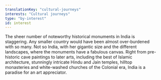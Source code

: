 ```yaml
---
translationKey: "cultural-journeys"
interests: "Cultural journeys"
type: "by-interest"
id: interest
---
```

The sheer number of noteworthy historical monuments in India is staggering. Any smaller country would have been almost over-burdened with so many. Not so India, with her gigantic size and the different landscapes, where the monuments have a fabulous canvas. Right from pre-historic cave paintings to later arts, including the best of Islamic architecture, stunningly intricate Hindu and Jain temples, hilltop monasteries and white-washed churches of the Colonial era, India is a paradise for an art appreciator. 